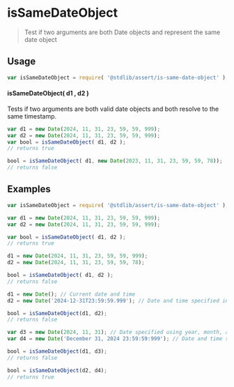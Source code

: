 <!--

@license Apache-2.0

Copyright (c) 2024 The Stdlib Authors.

Licensed under the Apache License, Version 2.0 (the "License");
you may not use this file except in compliance with the License.
You may obtain a copy of the License at

   http://www.apache.org/licenses/LICENSE-2.0

Unless required by applicable law or agreed to in writing, software
distributed under the License is distributed on an "AS IS" BASIS,
WITHOUT WARRANTIES OR CONDITIONS OF ANY KIND, either express or implied.
See the License for the specific language governing permissions and
limitations under the License.

-->

# isSameDateObject

> Test if two arguments are both Date objects and represent the same date object

<section class="usage">

## Usage

```javascript
var isSameDateObject = require( '@stdlib/assert/is-same-date-object' );
```

#### isSameDateObject( d1 , d2 )

Tests if two arguments are both valid date objects and both resolve to the same timestamp.

```javascript
var d1 = new Date(2024, 11, 31, 23, 59, 59, 999);
var d2 = new Date(2024, 11, 31, 23, 59, 59, 999);
var bool = isSameDateObject( d1, d2 );
// returns true

bool = isSameDateObject( d1, new Date(2023, 11, 31, 23, 59, 59, 78));
// returns false

```

</section>

<!-- /.usage -->


<section class="examples">

## Examples

<!-- eslint no-undef: "error" -->

```javascript
var isSameDateObject = require( '@stdlib/assert/is-same-date-object' );

var d1 = new Date(2024, 11, 31, 23, 59, 59, 999);
var d2 = new Date(2024, 11, 31, 23, 59, 59, 999);

var bool = isSameDateObject( d1, d2 );
// returns true

d1 = new Date(2024, 11, 31, 23, 59, 59, 999);
d2 = new Date(2024, 11, 31, 23, 59, 59, 78);

bool = isSameDateObject( d1, d2 );
// returns false

d1 = new Date(); // Current date and time
d2 = new Date('2024-12-31T23:59:59.999'); // Date and time specified in ISO 8601 format

bool = isSameDateObject(d1, d2);
// returns false

var d3 = new Date(2024, 11, 31); // Date specified using year, month, and day
var d4 = new Date('December 31, 2024 23:59:59:999'); // Date and time specified in a readable format

bool = isSameDateObject(d1, d3);
// returns false

bool = isSameDateObject(d2, d4);
// returns true
```

</section>


<!-- /.examples -->
